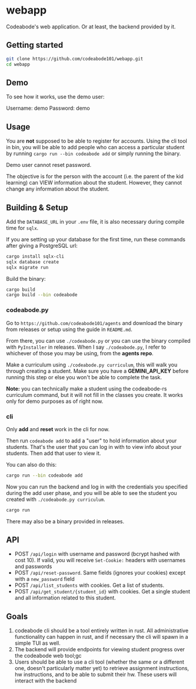 # webapp
Codeabode's web application. Or at least, the backend provided by it.

## Getting started

```bash
git clone https://github.com/codeabode101/webapp.git
cd webapp
```

## Demo
To see how it works, use the demo user:

Username: demo
Password: demo

## Usage
You are **not** supposed to be able to register for accounts. Using the cli tool in bin, you will be able to add people who can access a particular student by running `cargo run --bin codeabode add` or simply running the binary. 

Demo user cannot reset password.

The objective is for the person with the account (i.e. the parent of the kid learning) can VIEW information about the student. However, they cannot change any information about the student.

## Building & Setup

Add the `DATABASE_URL` in your `.env` file, it is also necessary during compile time for `sqlx`.

If you are setting up your database for the first time, run these commands after giving a PostgreSQL url:

```bash
cargo install sqlx-cli
sqlx database create
sqlx migrate run
```

Build the binary:

```bash
cargo build
cargo build --bin codeabode
```

### codeabode.py

Go to `https://github.com/codeabode101/agents` and download the binary from releases or setup using the guide in `README.md`. 

From there, you can use `./codeabode.py` or you can use the binary compiled with `PyInstaller` in releases. When I say `./codeabode.py`, I refer to whichever of those you may be using, from the **agents repo**.

Make a curriculum using `./codeabode.py curriculum`, this will walk you through creating a student. Make sure you have a **GEMINI_API_KEY** before running this step or else you won't be able to complete the task.

**Note:** you can technically make a student using the codeabode-rs curriculum command, but it will not fill in the classes you create. It works only for demo purposes as of right now.

### cli

Only **add** and **reset** work in the cli for now.

Then run `codeabode add` to add a "user" to hold information about your students. That's the user that you can log in with to view info about your students. Then add that user to view it.

You can also do this:

```bash
cargo run --bin codeabode add
```

Now you can run the backend and log in with the credentials you specified during the add user phase, and you will be able to see the student you created with `./codeabode.py curriculum`.

```bash
cargo run
```

There may also be a binary provided in releases.

## API

- POST `/api/login` with username and password (bcrypt hashed with cost 10). If valid, you will receive `Set-Cookie:` headers with usernames and passwords
- POST `/api/reset-password`. Same fields (ignores your cookies) except with a `new_password` field
- POST `/api/list_students` with cookies. Get a list of students.
- POST `/api/get_student/{student_id}` with cookies. Get a single student and all information related to this student.

## Goals

1. codeabode cli should be a tool entirely written in rust. All administrative functionality can happen in rust, and if necessary the cli will spawn in a simple TUI as well. 
2. The backend will provide endpoints for viewing student progress over the codeabode web tool;gc
3. Users should be able to use a cli tool (whether the same or a different one, doesn't particularly matter yet) to retrieve assignment instructions, hw instructions, and to be able to submit their hw. These users will interact with the backend
